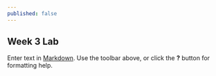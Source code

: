 ```yaml
---
published: false
---
```

## Week 3 Lab

Enter text in [Markdown](http://daringfireball.net/projects/markdown/). Use the toolbar above, or click the **?** button for formatting help.
